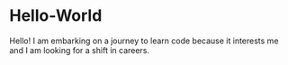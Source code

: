 # Hello-World
Hello!
I am embarking on a journey to learn code because it interests me and I am looking for a shift in careers.
